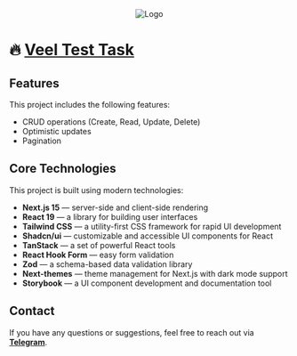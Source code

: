 <div align="center"> 
  <img src="https://8yseas2m4u.ufs.sh/f/O6pySqs2by3ejJdWd1DONpScjimnsaHD0YI3gTXV7C9yoxPr" alt="Logo">
</div>

# 🔥 [Veel Test Task](https://veel-test-task-nine.vercel.app/)

## Features

This project includes the following features:

- CRUD operations (Create, Read, Update, Delete)
- Optimistic updates
- Pagination

## Core Technologies

This project is built using modern technologies:

- **Next.js 15** — server-side and client-side rendering
- **React 19** — a library for building user interfaces
- **Tailwind CSS** — a utility-first CSS framework for rapid UI development
- **Shadcn/ui** — customizable and accessible UI components for React
- **TanStack** — a set of powerful React tools
- **React Hook Form** — easy form validation
- **Zod** — a schema-based data validation library
- **Next-themes** — theme management for Next.js with dark mode support
- **Storybook** — a UI component development and documentation tool

## Contact

If you have any questions or suggestions, feel free to reach out via **[Telegram](https://t.me/DaniilBatiuk)**.
